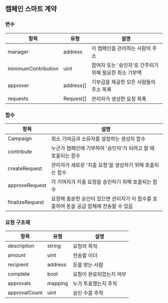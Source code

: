 ## 캠페인 스마트 계약
### 변수
| 항목                | 유형      | 설명                                                    |
| ------------------- | --------- | ------------------------------------------------------- |
| manager             | address   | 이 캠페인을 관리하는 사람의 주소                        |
| minimumContribution | uint      | 참여자 또는 '승인자'로 간주되기 위해 필요한 최소 기부액 |
| approver            | address[] | 기부금을 제공한 모든 사람들의 주소 목록                 |
| requests            | Request[] | 관리자가 생성한 요청 목록                               |

### 함수
| 항목            | 설명                                                                                    |
| --------------- | --------------------------------------------------------------------------------------- |
| Campaign        | 최소 기여금과 소유자를 설정하는 생성자 함수                                             |
| contribute      | 누군가 캠페인에 기부하여 '승인자'가 되려고 할 때 호출되는 함수                          |
| createRequest   | 관리자가 새로운 '지출 요청'을 생성하기 위해 호출되는 함수                               |
| approveRequest  | 각 기여자가 지출 요청을 승인하기 위해 호출되는 함수                                     |
| finalizeRequest | 요청에 충분한 승인이 있으면 관리자가 이 함수를 호출하여 돈을 공급 업체에 전송할 수 있음 |

### 요청 구조체
| 항목          | 유형    | 설명                     |
| ------------- | ------- | ------------------------ |
| description   | string  | 요청의 목적              |
| amount        | uint    | 전송할 이더              |
| recipient     | address | 돈을 받는 사람           |
| complete      | bool    | 요청이 완료되었는지 여부 |
| approvals     | mapping | 누가 투표했는지 추적     |
| approvalCount | uint    | 승인 수를 추적           |